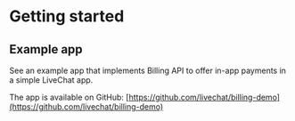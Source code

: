 # Getting started

## Example app

See an example app that implements Billing API to offer in-app payments in a simple LiveChat app.

The app is available on GitHub: [https://github.com/livechat/billing-demo](https://github.com/livechat/billing-demo)
